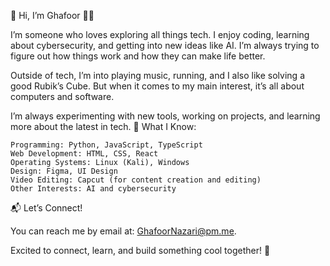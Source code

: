 👋 Hi, I’m Ghafoor 👨‍💻

I’m someone who loves exploring all things tech. I enjoy coding, learning about cybersecurity, and getting into new ideas like AI. I’m always trying to figure out how things work and how they can make life better.

Outside of tech, I’m into playing music, running, and I also like solving a good Rubik’s Cube. But when it comes to my main interest, it’s all about computers and software.

I’m always experimenting with new tools, working on projects, and learning more about the latest in tech.
🔧 What I Know:

    Programming: Python, JavaScript, TypeScript
    Web Development: HTML, CSS, React
    Operating Systems: Linux (Kali), Windows
    Design: Figma, UI Design
    Video Editing: Capcut (for content creation and editing)
    Other Interests: AI and cybersecurity

📬 Let’s Connect!

You can reach me by email at: [GhafoorNazari@pm.me](mailto:GhafoorNazari@proton.me).

Excited to connect, learn, and build something cool together! 🚀
